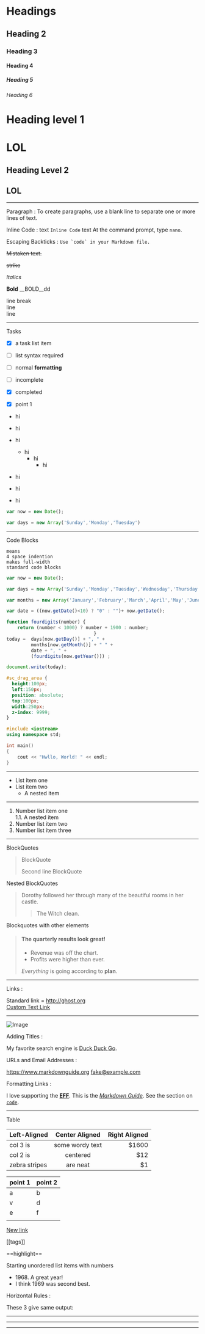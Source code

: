 # Headings        
## Heading 2
### Heading 3
#### Heading 4
##### Heading 5
###### Heading 6	

Heading level 1					
===========
<h1>LOL</h1>

Heading Level 2							
-----------------
<h2>LOL</h2>

---

Paragraph : 
To create paragraphs, use a blank line to separate one or more lines of text.

Inline Code :
text `Inline Code` text	
At the command prompt, type <code>nano</code>.

Escaping Backticks :
``Use `code` in your Markdown file.``



~~Mistaken text.~~	

~~strike~~

*Italics*	

**Bold**			__BOLD__dd

line break <br> line  <br>line

---

Tasks
- [x] a task list item
- [ ] list syntax required
- [ ] normal **formatting**
- [ ] incomplete
- [x] completed

- [x] point 1

- hi
- hi
- hi
	+ hi
		+ hi
			+ hi

- hi
+ hi
* hi

```js
var now = new Date();

var days = new Array('Sunday','Monday','Tuesday')
```




---

Code Blocks

	means 
    4 space indention
    makes full-width
    standard code blocks

```js
var now = new Date();

var days = new Array('Sunday','Monday','Tuesday','Wednesday','Thursday','Friday','Saturday');

var months = new Array('January','February','March','April','May','June','July','August','September','October','November','December');

var date = ((now.getDate()<10) ? "0" : "")+ now.getDate();

function fourdigits(number)	{
	return (number < 1000) ? number + 1900 : number;
								}
today =  days[now.getDay()] + ", " +
         months[now.getMonth()] + " " +
         date + ", " +
         (fourdigits(now.getYear())) ;

document.write(today);
```

```css
#sc_drag_area {
  height:100px;
  left:150px;
  position: absolute;
  top:100px;
  width:250px;
  z-index: 9999;
}
```

```c++
#include <iostream>
using namespace std;

int main()
{
	cout << "Hwllo, World! " << endl;
}
```
---

* List item one
* List item two
    * A nested item

---

1. Number list item one		
	1.1. A nested item
2. Number list item two
3. Number list item three

---

BlockQuotes

> BlockQuote
> 
> Second line BlockQuote

Nested BlockQuotes

> Dorothy followed her through many of the beautiful rooms in her castle.
>
>> The Witch clean.

Blockquotes with other elements

> #### The quarterly results look great!
>
> - Revenue was off the chart.
> - Profits were higher than ever.
>
>  *Everything* is going according to **plan**.






---

Links : 

Standard link =  http://ghost.org	
[Custom Text Link](http://ghost.org)

---

![Image](https://external-content.duckduckgo.com/iu/?u=https%3A%2F%2Fjustyy.com%2Fwp-content%2Fuploads%2F2016%2F01%2Fmarkdown-syntax-language.png&f=1&nofb=1)


Adding Titles :

My favorite search engine is [Duck Duck Go](https://duckduckgo.com "The best search engine for privacy").


URLs and Email Addresses :

<https://www.markdownguide.org>
<fake@example.com>


Formatting Links :


I love supporting the **[EFF](https://eff.org)**.
This is the *[Markdown Guide](https://www.markdownguide.org)*.
See the section on [`code`](#code).



---

Table

| Left-Aligned  | Center Aligned  | Right Aligned |
| :------------ |:---------------:| -----:|
| col 3 is      | some wordy text | $1600 |
| col 2 is      | centered        |   $12 |
| zebra stripes | are neat        |    $1 |

| point 1 | point 2 |
| ------- | ------- |
| a       | b       |
| v       | d       |
| e       | f       |
|         |         |

[New link](google.com)




[[tags]]

==highlight==



Starting unordered list items with numbers

- 1968\. A great year!  
- I think 1969 was second best.




Horizontal Rules :

These 3 give same output: 

***

---
 
________________




